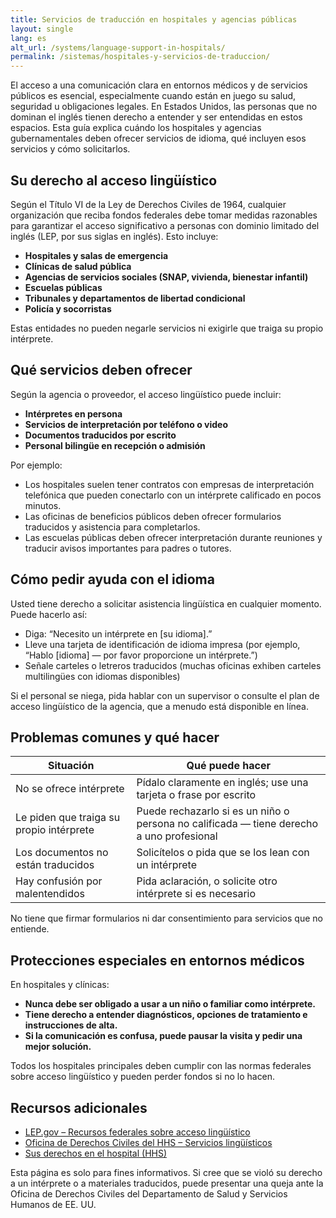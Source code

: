 ```yaml
---
title: Servicios de traducción en hospitales y agencias públicas
layout: single
lang: es
alt_url: /systems/language-support-in-hospitals/
permalink: /sistemas/hospitales-y-servicios-de-traduccion/
---
```


El acceso a una comunicación clara en entornos médicos y de servicios públicos es esencial, especialmente cuando están en juego su salud, seguridad u obligaciones legales. En Estados Unidos, las personas que no dominan el inglés tienen derecho a entender y ser entendidas en estos espacios. Esta guía explica cuándo los hospitales y agencias gubernamentales deben ofrecer servicios de idioma, qué incluyen esos servicios y cómo solicitarlos.

## Su derecho al acceso lingüístico

Según el Título VI de la Ley de Derechos Civiles de 1964, cualquier organización que reciba fondos federales debe tomar medidas razonables para garantizar el acceso significativo a personas con dominio limitado del inglés (LEP, por sus siglas en inglés). Esto incluye:

- **Hospitales y salas de emergencia**
- **Clínicas de salud pública**
- **Agencias de servicios sociales (SNAP, vivienda, bienestar infantil)**
- **Escuelas públicas**
- **Tribunales y departamentos de libertad condicional**
- **Policía y socorristas**

Estas entidades no pueden negarle servicios ni exigirle que traiga su propio intérprete.

## Qué servicios deben ofrecer

Según la agencia o proveedor, el acceso lingüístico puede incluir:

- **Intérpretes en persona**
- **Servicios de interpretación por teléfono o video**
- **Documentos traducidos por escrito**
- **Personal bilingüe en recepción o admisión**

Por ejemplo:
- Los hospitales suelen tener contratos con empresas de interpretación telefónica que pueden conectarlo con un intérprete calificado en pocos minutos.
- Las oficinas de beneficios públicos deben ofrecer formularios traducidos y asistencia para completarlos.
- Las escuelas públicas deben ofrecer interpretación durante reuniones y traducir avisos importantes para padres o tutores.

## Cómo pedir ayuda con el idioma

Usted tiene derecho a solicitar asistencia lingüística en cualquier momento. Puede hacerlo así:

- Diga: “Necesito un intérprete en [su idioma].”
- Lleve una tarjeta de identificación de idioma impresa (por ejemplo, “Hablo [idioma] — por favor proporcione un intérprete.”)
- Señale carteles o letreros traducidos (muchas oficinas exhiben carteles multilingües con idiomas disponibles)

Si el personal se niega, pida hablar con un supervisor o consulte el plan de acceso lingüístico de la agencia, que a menudo está disponible en línea.

## Problemas comunes y qué hacer

| Situación | Qué puede hacer |
|----------|------------------|
| No se ofrece intérprete | Pídalo claramente en inglés; use una tarjeta o frase por escrito |
| Le piden que traiga su propio intérprete | Puede rechazarlo si es un niño o persona no calificada — tiene derecho a uno profesional |
| Los documentos no están traducidos | Solicítelos o pida que se los lean con un intérprete |
| Hay confusión por malentendidos | Pida aclaración, o solicite otro intérprete si es necesario |

No tiene que firmar formularios ni dar consentimiento para servicios que no entiende.

## Protecciones especiales en entornos médicos

En hospitales y clínicas:

- **Nunca debe ser obligado a usar a un niño o familiar como intérprete.**
- **Tiene derecho a entender diagnósticos, opciones de tratamiento e instrucciones de alta.**
- **Si la comunicación es confusa, puede pausar la visita y pedir una mejor solución.**

Todos los hospitales principales deben cumplir con las normas federales sobre acceso lingüístico y pueden perder fondos si no lo hacen.

## Recursos adicionales

- [LEP.gov – Recursos federales sobre acceso lingüístico](https://www.lep.gov/)
- [Oficina de Derechos Civiles del HHS – Servicios lingüísticos](https://www.hhs.gov/civil-rights/for-individuals/special-topics/limited-english-proficiency/index.html)
- [Sus derechos en el hospital (HHS)](https://www.hhs.gov/answers/health-care/what-are-my-health-care-rights/index.html)

Esta página es solo para fines informativos. Si cree que se violó su derecho a un intérprete o a materiales traducidos, puede presentar una queja ante la Oficina de Derechos Civiles del Departamento de Salud y Servicios Humanos de EE. UU.